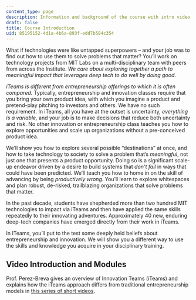 ```yaml
---
content_type: page
description: Information and background of the course with intro video.
draft: false
title: Course Introduction
uid: 85195152-4d1a-4b6a-893f-edd7b584c354
---
```

What if technologies were like untapped superpowers – and your job was to find out how to use them to solve problems that matter? You’ll work on technology projects from MIT Labs on a multi-disciplinary team with peers from across the Institute. *We care about exploring together a path to meaningful impact that leverages deep tech to do well by doing good.*

*iTeams is different from entrepreneurship offerings to which it is often compared.* Typically, entrepreneurship and innovation classes require that you bring your own product idea, with which you imagine a product and pretend-play pitching to investors and others. We have no such requirement. In iTeams, all you have at the outset is uncertainty, *everything is a variable,* and your job is to make decisions that reduce both uncertainty and risk. No other innovation or entrepreneurship class teaches you how to explore opportunities and scale up organizations without a pre-conceived product idea.

We’ll show you how to explore several possible “destinations” at once, and how to take technology to society to solve a problem that’s *meaningful*, not just one that presents a product opportunity. Doing so is a significant scale-up endeavor driven by a desire to build systems that *don’t fail* in ways that could have been predicted. We’ll teach you how to home in on the skill of advancing by being *productively wrong*. You’ll learn to explore whitespaces and plan robust, de-risked, trailblazing organizations that solve problems that matter.

In the past decade, students have shepherded more than two hundred MIT technologies to impact via iTeams and then have applied the same skills repeatedly to their innovating adventures. Approximately 40 new, enduring deep-tech companies have emerged directly from their work in iTeams.

In ITeams, you’ll put to the test some deeply held beliefs about entrepreneurship and innovation. We will show you a different way to use the skills and knowledge you acquire in your disciplinary training.

## Video Introduction and Modules

Prof. Perez-Breva gives an overview of Innovation Teams (iTeams) and explains how the iTeams approach differs from traditional entrepreneurship models in [this series of short videos](https://ocw-studio.odl.mit.edu/sites/innovation-teams/content/33ff81fb-0b04-4a38-bec0-060ac3912238/).